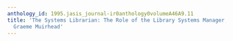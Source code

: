 ```yaml
---
anthology_id: 1995.jasis_journal-ir0anthology0volumeA46A9.11
title: 'The Systems Librarian: The Role of the Library Systems Manager, edited by
  Graeme Muirhead'
---
```

